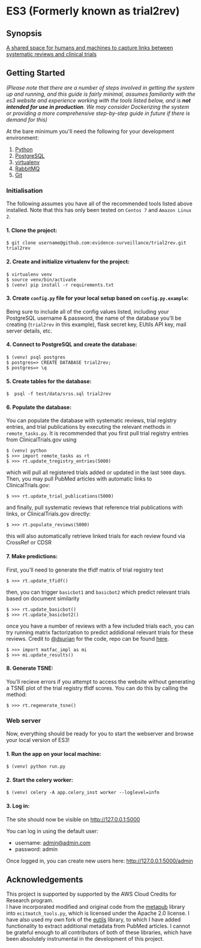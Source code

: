 # ES3 (Formerly known as trial2rev)

## Synopsis

[A shared space for humans and machines to capture links between systematic reviews and clinical trials](http://es3-bidh.sydney.edu.au/)


## Getting Started

*(Please note that there are a number of steps involved in getting the system up and running, and this guide is
 fairly minimal, assumes familiarity with the es3 website and experience working with the tools listed below, and is **not intended for use in production**. We may consider Dockerizing the system or providing a more comprehensive step-by-step guide
 in future if there is demand for this)*


 At the bare minimum you'll need the following for your development environment:

1. [Python](http://www.python.org/)
2. [PostgreSQL](https://www.postgresql.org)
3. [virtualenv](https://python-guide.readthedocs.org/en/latest/dev/virtualenvs/#virtualenv)
4. [RabbitMQ](https://www.rabbitmq.com/)
5. [Git](https://git-scm.com/downloads)

### Initialisation

The following assumes you have all of the recommended tools listed above installed. Note that this has only been tested on `Centos 7` and `Amazon Linux 2`.

#### 1. Clone the project:

    $ git clone username@github.com:evidence-surveillance/trial2rev.git trial2rev

#### 2. Create and initialize virtualenv for the project:

    $ virtualenv venv
    $ source venv/bin/activate
    $ (venv) pip install -r requirements.txt

#### 3. Create `config.py` file for your local setup based on `config.py.example`:
Being sure to include all of the config values listed, including your PostgreSQL username & password, the name of the database you'll be creating (`trial2rev` in this example),
flask secret key, EUtils API key, mail server details, etc.


#### 4. Connect to PostgreSQL and create the database:
    $ (venv) psql postgres
    $ postgres=> CREATE DATABASE trial2rev;
    $ postgres=> \q

#### 5. Create tables for the database:
    $  psql -f test/data/srss.sql trial2rev

#### 6. Populate the database:
You can populate the database with systematic reviews, trial registry
entries, and trial publications by executing the relevant methods in
`remote_tasks.py`. It is recommended that you first pull trial registry entries from
ClinicalTrials.gov using

    $ (venv) python
    $ >>> import remote_tasks as rt
    $ >>> rt.update_tregistry_entries(5000)

which will pull all registered trials added or updated in the last
 `5000` days.
 Then, you may pull PubMed articles with automatic links to ClinicalTrials.gov:

    $ >>> rt.update_trial_publications(5000)

 and finally, pull systematic reviews that reference trial publications with links, or
 ClinicalTrials.gov directly:

    $ >>> rt.populate_reviews(5000)

this will also automatically retrieve linked trials for each review found via CrossRef or CDSR

#### 7. Make predictions:
First, you'll need to generate the tfidf matrix of trial registry text

    $ >>> rt.update_tfidf()

then, you can trigger `basicbot1` and `basicbot2` which predict relevant trials based on document similarity

    $ >>> rt.update_basicbot()
    $ >>> rt.update_basicbot2()

once you have a number of reviews with a few included trials each, you can try
running matrix factorization to predict addidional relevant trials for these reviews. Credit to [@dsurian](https://github.com/dsurian) for the code, repo can be found [here](https://github.com/dsurian/matfac).

    $ >>> import matfac_impl as mi
    $ >>> mi.update_results()

#### 8. Generate TSNE:
You'll recieve errors if you attempt to access the website without generating a TSNE
plot of the trial registry tfidf scores. You can do this by calling the method:

    $ >>> rt.regenerate_tsne()

### Web server
Now, everything should be ready for you to start the webserver and browse your local
version of ES3!

#### 1. Run the app on your local machine:

    $ (venv) python run.py

#### 2. Start the celery worker:
    $ (venv) celery -A app.celery_inst worker --loglevel=info


#### 3. Log in:
   The site should now be visible on http://127.0.0.1:5000

   You can log in using the default user:
   * username: admin@admin.com
   * password: admin

   Once logged in, you can create new users here: http://127.0.0.1:5000/admin


## Acknowledgements

This project is supported by supported by the AWS Cloud Credits for Research program.   
I have incorporated modified and original code from the [metapub](https://bitbucket.org/metapub/metapub) library into
`ecitmatch_tools.py`, which is licensed under the Apache 2.0 license.
I have also used my own fork of the [eutils](https://github.com/biocommons/eutils) library, to which I have added functionality to extract additional metadata from PubMed articles.
I cannot be grateful enough to all contributors of both of these libraries, which have been absolutely instrumental in the development of this project.
